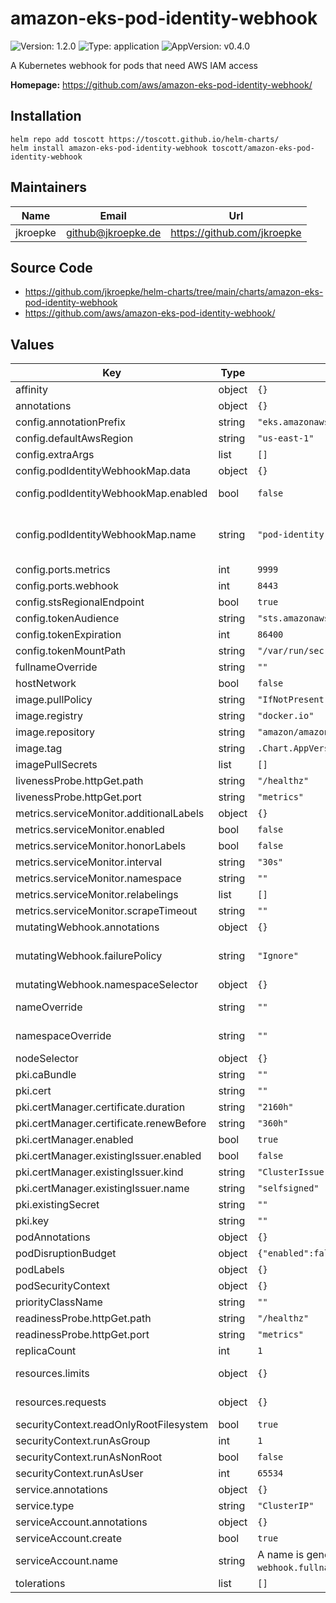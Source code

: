 # amazon-eks-pod-identity-webhook

![Version: 1.2.0](https://img.shields.io/badge/Version-1.2.0-informational?style=flat-square) ![Type: application](https://img.shields.io/badge/Type-application-informational?style=flat-square) ![AppVersion: v0.4.0](https://img.shields.io/badge/AppVersion-v0.4.0-informational?style=flat-square)

A Kubernetes webhook for pods that need AWS IAM access

**Homepage:** <https://github.com/aws/amazon-eks-pod-identity-webhook/>

## Installation

```shell
helm repo add toscott https://toscott.github.io/helm-charts/
helm install amazon-eks-pod-identity-webhook toscott/amazon-eks-pod-identity-webhook
```

## Maintainers

| Name | Email | Url |
| ---- | ------ | --- |
| jkroepke | <github@jkroepke.de> | <https://github.com/jkroepke> |

## Source Code

* <https://github.com/jkroepke/helm-charts/tree/main/charts/amazon-eks-pod-identity-webhook>
* <https://github.com/aws/amazon-eks-pod-identity-webhook/>

## Values

| Key | Type | Default | Description |
|-----|------|---------|-------------|
| affinity | object | `{}` | Affinity for pod assignment |
| annotations | object | `{}` | Annotations for amazon-eks-pod-identity-webhook deployment |
| config.annotationPrefix | string | `"eks.amazonaws.com"` | The Service Account annotation to look for (default "eks.amazonaws.com") |
| config.defaultAwsRegion | string | `"us-east-1"` | If set, AWS_DEFAULT_REGION and AWS_REGION will be set to this value in mutated containers |
| config.extraArgs | list | `[]` | Additional command line arguments to pass to amazon-eks-pod-identity-webhook |
| config.podIdentityWebhookMap.data | object | `{}` | Content of pod-identity-webhook configmap |
| config.podIdentityWebhookMap.enabled | bool | `false` | Enabled pod-identity-webhook ConfigMap. See https://github.com/aws/amazon-eks-pod-identity-webhook#pod-identity-webhook-configmap |
| config.podIdentityWebhookMap.name | string | `"pod-identity-webhook"` | Name pod-identity-webhook ConfigMap. Changing this value is not supported. # Names are hard-coded # ref: https://github.com/aws/amazon-eks-pod-identity-webhook/blob/0d254eee1537e0745679252ca60f020fa1a461f0/pkg/cache/cache.go#L259-L262 |
| config.ports.metrics | int | `9999` | Port to listen on for metrics and healthz (http) |
| config.ports.webhook | int | `8443` | Port to listen on |
| config.stsRegionalEndpoint | bool | `true` | Whether to inject the AWS_STS_REGIONAL_ENDPOINTS=regional env var in mutated pods. |
| config.tokenAudience | string | `"sts.amazonaws.com"` | The default audience for tokens. Can be overridden by annotation |
| config.tokenExpiration | int | `86400` | The token expiration |
| config.tokenMountPath | string | `"/var/run/secrets/eks.amazonaws.com/serviceaccount"` | The path to mount tokens |
| fullnameOverride | string | `""` | String to fully override amazon-eks-pod-identity.fullname template |
| hostNetwork | bool | `false` | Specify if host network should be enabled for amazon-eks-pod-identity-webhook pod |
| image.pullPolicy | string | `"IfNotPresent"` |  |
| image.registry | string | `"docker.io"` | amazon-eks-pod-identity-webhook image registry |
| image.repository | string | `"amazon/amazon-eks-pod-identity-webhook"` | amazon-eks-pod-identity-webhook image repository |
| image.tag | string | `.Chart.AppVersion` | amazon-eks-pod-identity-webhook image tag (immutable tags are recommended). |
| imagePullSecrets | list | `[]` | registry secret names as an array |
| livenessProbe.httpGet.path | string | `"/healthz"` | This is the liveness check endpoint |
| livenessProbe.httpGet.port | string | `"metrics"` |  |
| metrics.serviceMonitor.additionalLabels | object | `{}` | Used to pass Labels that are required by the installed Prometheus Operator |
| metrics.serviceMonitor.enabled | bool | `false` | Create serviceMonitor Resource for scraping metrics using PrometheusOperator |
| metrics.serviceMonitor.honorLabels | bool | `false` | honorLabels chooses the metric's labels on collisions with target labels |
| metrics.serviceMonitor.interval | string | `"30s"` | Specify the interval at which metrics should be scraped |
| metrics.serviceMonitor.namespace | string | `""` | Specify the namespace in which the serviceMonitor resource will be created |
| metrics.serviceMonitor.relabelings | list | `[]` | RelabelConfigs to apply to samples before scraping. |
| metrics.serviceMonitor.scrapeTimeout | string | `""` | Specify the timeout after which the scrape is ended |
| mutatingWebhook.annotations | object | `{}` | Annotations for amazon-eks-pod-identity-webhook mutating webhook |
| mutatingWebhook.failurePolicy | string | `"Ignore"` | FailurePolicy of the amazon-eks-pod-identity-webhook mutating webhook. Fail or Ignore are allowed. # ref: https://kubernetes.io/docs/reference/access-authn-authz/extensible-admission-controllers/#failure-policy |
| mutatingWebhook.namespaceSelector | object | `{}` | namespaceSelector for the mutating webhook to include or exclude namespace. |
| nameOverride | string | `""` | String to partially override amazon-eks-pod-identity-webhook.fullname template (will maintain the release name) |
| namespaceOverride | string | `""` | String to partially override amazon-eks-pod-identity-webhook.fullname template (will maintain the release name) |
| nodeSelector | object | `{}` | Node labels for pod assignment. Evaluated as a template. |
| pki.caBundle | string | `""` | ca bundle of the manual generated server tls key |
| pki.cert | string | `""` | manual generated server tls cert. Used if pki.certManager.enabled is false |
| pki.certManager.certificate.duration | string | `"2160h"` | lifetime of the generated server certificate. 2160h=90d |
| pki.certManager.certificate.renewBefore | string | `"360h"` | renew time before server certificate expires. 360h=15d |
| pki.certManager.enabled | bool | `true` | use cert-manager to generate the webhook server certificates |
| pki.certManager.existingIssuer.enabled | bool | `false` | Use an existing cert-manager issuer. |
| pki.certManager.existingIssuer.kind | string | `"ClusterIssuer"` | Kind of the existing cert-manager issuer. |
| pki.certManager.existingIssuer.name | string | `"selfsigned"` | Name of the existing cert-manager issuer. |
| pki.existingSecret | string | `""` | name of the external secret (type kubernetes.io/tls). Used if pki.certManager.enabled is false |
| pki.key | string | `""` | manual generated server tls key. Used if pki.certManager.enabled is false |
| podAnnotations | object | `{}` | Annotations for amazon-eks-pod-identity-webhook pods |
| podDisruptionBudget | object | `{"enabled":false,"maxUnavailable":null,"minAvailable":null}` | https://kubernetes.io/docs/tasks/run-application/configure-pdb/ |
| podLabels | object | `{}` | Additional labels for amazon-eks-pod-identity-webhook pods |
| podSecurityContext | object | `{}` | amazon-eks-pod-identity-webhook pods' Security Context. |
| priorityClassName | string | `""` | PriorityClass applied to deployment |
| readinessProbe.httpGet.path | string | `"/healthz"` | This is the readiness check endpoint |
| readinessProbe.httpGet.port | string | `"metrics"` |  |
| replicaCount | int | `1` | Number of amazon-eks-pod-identity-webhook replicas to deploy |
| resources.limits | object | `{}` | The resources limits for the amazon-eks-pod-identity-webhook container # Example: # limits: #    cpu: 100m #    memory: 128Mi |
| resources.requests | object | `{}` | The requested resources for the amazon-eks-pod-identity-webhook container # Examples: # requests: #    cpu: 100m #    memory: 128Mi |
| securityContext.readOnlyRootFilesystem | bool | `true` | Pod securityContext: Enable read-only root filesystem |
| securityContext.runAsGroup | int | `1` | Pod securityContext: Run primary group id |
| securityContext.runAsNonRoot | bool | `false` | Pod securityContext: Disable root user |
| securityContext.runAsUser | int | `65534` | Pod securityContext: Run user id |
| service.annotations | object | `{}` | Service annotations |
| service.type | string | `"ClusterIP"` | Service type |
| serviceAccount.annotations | object | `{}` | Annotations for service account. Evaluated as a template. |
| serviceAccount.create | bool | `true` | Enable creation of ServiceAccount for nginx pod |
| serviceAccount.name | string | A name is generated using the `amazon-eks-pod-identity-webhook.fullname` template | The name of the ServiceAccount to use. |
| tolerations | list | `[]` | Tolerations for pod assignment. Evaluated as a template. |
